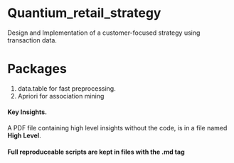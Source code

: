  # Quantium_retail_strategy
Design and Implementation of a customer-focused strategy using transaction data.

# Packages 
1. data.table for fast preprocessing.
2. Apriori for association mining

#### Key Insights.
A PDF file containing high level insights without the code, is in a file named **High Level**.

#### Full reproduceable scripts are kept in files with the **.md** tag
